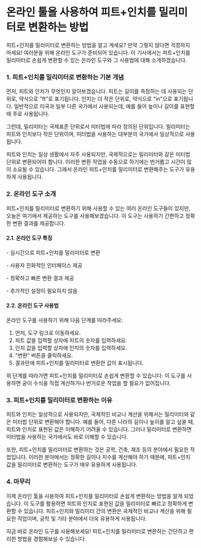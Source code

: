 온라인 툴을 사용하여 피트+인치를 밀리미터로 변환하는 방법
================================

피트+인치를 밀리미터로 변환하는 방법을 알고 계세요? 만약 그렇지 않다면 걱정하지 마세요! 여러분을 위해 온라인 도구가 준비되어 있습니다. 이 기사에서는 피트+인치를 밀리미터로 손쉽게 변환할 수 있는 온라인 도구와 그 사용법에 대해 소개하겠습니다.

### 1. 피트+인치를 밀리미터로 변환하는 기본 개념

먼저, 피트와 인치가 무엇인지 알아보겠습니다. 피트는 길이를 측정하는 데 사용되는 단위로, 약식으로 "ft"로 표기됩니다. 인치는 더 작은 단위로, 약식으로 "in"으로 표기됩니다. 일반적으로 미국과 일부 다른 국가에서 사용되는데, 예를 들어 높이나 길이를 표현할 때 주로 사용됩니다.

그런데, 밀리미터는 국제표준 단위로서 미터법에 따라 정의된 단위입니다. 밀리미터는 피트와 인치보다 작은 단위이며, 미터법을 사용하는 대부분의 국가에서 일상적으로 사용됩니다.

피트와 인치는 일상 생활에서 자주 사용되지만, 국제적으로는 밀리미터와 같은 미터법 단위로 변환되어야 합니다. 이러한 변환 작업을 수동으로 하기에는 번거롭고 시간이 많이 소요될 수 있습니다. 그래서 온라인 피트+인치를 밀리미터로 변환해주는 도구가 유용하게 사용됩니다.

### 2. 온라인 도구 소개

피트+인치를 밀리미터로 변환하기 위해 사용할 수 있는 여러 온라인 도구들이 있지만, 오늘은 여기에서 제공하는 도구를 사용해보겠습니다. 이 도구는 사용하기 간편하고 정확한 변환 결과를 제공합니다.

#### 2.1. 온라인 도구 특징

\- 실시간으로 피트+인치를 밀리미터로 변환

\- 사용자 친화적인 인터페이스 제공

\- 정확하고 빠른 변환 결과 제공

\- 추가적인 설정이 필요하지 않음

#### 2.2. 온라인 도구 사용법

온라인 도구를 사용하기 위해 다음 단계를 따라주세요:

1. 먼저, 도구 링크로 이동하세요.
2. 피트 값을 입력할 상자에 피트의 숫자를 입력하세요.
3. 인치 값을 입력할 상자에 인치의 숫자를 입력하세요.
4. "변환" 버튼을 클릭하세요.
5. 결과란에 피트+인치를 밀리미터로 변환한 값이 표시됩니다.

위 단계를 따라가면 피트+인치를 밀리미터로 손쉽게 변환할 수 있습니다. 이 도구를 사용하면 굳이 수식을 직접 계산하거나 번거로운 작업을 할 필요가 없어집니다.

### 3. 피트+인치를 밀리미터로 변환하는 이유

피트와 인치는 일상적으로 사용되지만, 국제적인 비교나 계산을 위해서는 밀리미터와 같은 미터법 단위로 변환해야 합니다. 예를 들어, 다른 나라의 길이나 높이를 알고 싶을 때, 피트와 인치로 표현된 값은 이해하기 어려울 수 있습니다. 그러나 밀리미터로 변환하면 미터법을 사용하는 국가에서도 바로 이해할 수 있습니다.

또한, 피트+인치를 밀리미터로 변환하는 것은 공학, 건축, 제조 등의 분야에서 필요한 작업입니다. 이러한 분야에서는 정확한 길이나 치수를 계산해야 하기 때문에, 피트+인치 값을 밀리미터로 변환하는 도구가 매우 유용하게 사용됩니다.

### 4. 마무리

이제 온라인 툴을 사용하여 피트+인치를 밀리미터로 손쉽게 변환하는 방법을 알게 되었습니다. 이 도구를 활용하면 피트와 인치로 표현된 값을 밀리미터로 빠르고 정확하게 변환할 수 있습니다. 피트+인치와 밀리미터 간의 변환은 국제적인 비교나 계산을 위해 필요한 작업이며, 공학 및 기타 분야에서 더욱 유용하게 사용됩니다.

지금 바로 온라인 도구를 사용해보세요! 피트+인치를 밀리미터로 변환하는 간단하고 편리한 방법을 경험해보실 수 있습니다.
